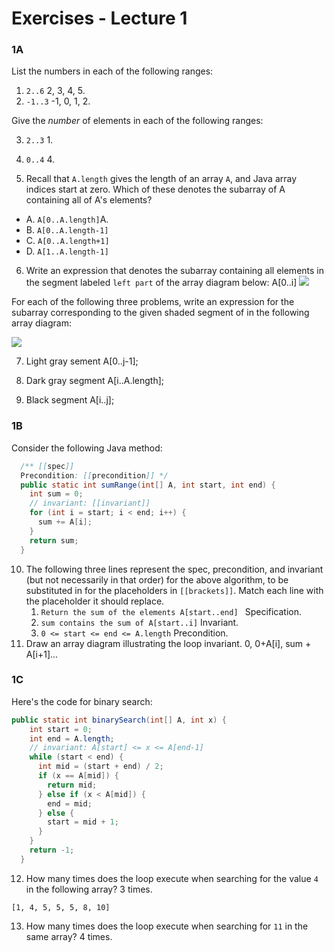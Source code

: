 # Exercises - Lecture 1

### 1A

List the numbers in each of the following ranges:

1. `2..6` 2, 3, 4, 5.
2. `-1..3` -1, 0, 1, 2.

Give the *number* of elements in each of the following ranges:

3. `2..3` 1.
4. `0..4` 4.

5. Recall that `A.length` gives the length of an array `A`, and Java array indices start at zero. Which of these denotes the subarray of A containing all of A's elements?
  * A. `A[0..A.length]`A.
  * B. `A[0..A.length-1]`
  * C. `A[0..A.length+1]`
  * D. `A[1..A.length-1]`

6. Write an expression that denotes the subarray containing all elements in the segment labeled `left part` of the array diagram below:
A[0..i]
![](E016.png)

For each of the following three problems, write an expression for the subarray corresponding to the given shaded segment of in the following array diagram:

![](E017.png)

7. Light gray sement  A[0..j-1];

8. Dark gray segment A[i..A.length];

9. Black segment A[i..j];

### 1B

Consider the following Java method:

```java
  /** [[spec]] 
  Precondition: [[precondition]] */
  public static int sumRange(int[] A, int start, int end) {
    int sum = 0;
    // invariant: [[invariant]]
    for (int i = start; i < end; i++) {
      sum += A[i];
    }
    return sum;
  }
```

10. The following three lines represent the spec, precondition, and invariant (but not necessarily in that order) for the above algorithm, to be substituted in for the placeholders in `[[brackets]]`. Match each line with the placeholder it should replace.
    1. `Return the sum of the elements A[start..end] `
    Specification.
    2. `sum contains the sum of A[start..i]`
    Invariant.
    3. `0 <= start <= end <= A.length` Precondition.
11. Draw an array diagram illustrating the loop invariant.
0, 0+A[i], sum + A[i+1]...
### 1C

Here's the code for binary search:

```java
public static int binarySearch(int[] A, int x) {
    int start = 0;
    int end = A.length;
    // invariant: A[start] <= x <= A[end-1]
    while (start < end) {
      int mid = (start + end) / 2;
      if (x == A[mid]) {
        return mid;
      } else if (x < A[mid]) {
        end = mid;
      } else {
        start = mid + 1;
      }
    }
    return -1;
  }
```

12. How many times does the loop execute when searching for the value `4` in the following array?
3 times.
```
[1, 4, 5, 5, 5, 8, 10]
```

13. How many times does the loop execute when searching for `11` in the same array?
4 times.
